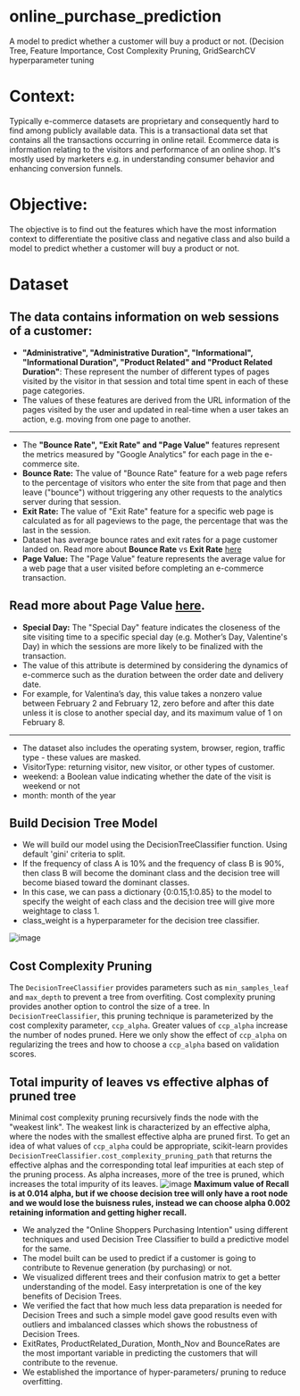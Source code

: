 # online_purchase_prediction
A model to predict whether a customer will buy a product or not. (Decision Tree, Feature Importance, Cost Complexity Pruning, GridSearchCV hyperparameter tuning

# Context:
Typically e-commerce datasets are proprietary and consequently hard to find among publicly available data.
This is a transactional data set that contains all the transactions occurring in online retail.
Ecommerce data is information relating to the visitors and performance of an online shop. It's mostly used by marketers e.g. in understanding consumer behavior and enhancing conversion funnels.

# Objective:
The objective is to find out the features which have the most information context to differentiate the positive class and negative class and also build a model to predict whether a customer will buy a product or not.

# Dataset
The data contains information on web sessions of a customer:
--------------------------------------
- **"Administrative", "Administrative Duration", "Informational", "Informational Duration", "Product Related" and "Product Related Duration"**: These represent the number of different types of pages visited by the visitor in that session and total time spent in each of these page categories.
- The values of these features are derived from the URL information of the pages visited by the user and updated in real-time when a user takes an action, e.g. moving from one page to another.
--------------------------------------
- The **"Bounce Rate", "Exit Rate" and "Page Value"** features represent the metrics measured by "Google Analytics" for each page in the e-commerce site.
- **Bounce Rate:** The value of "Bounce Rate" feature for a web page refers to the percentage of visitors who enter the site from that page and then leave ("bounce") without triggering any other requests to the analytics server during that session.
- **Exit Rate:** The value of "Exit Rate" feature for a specific web page is calculated as for all pageviews to the page, the percentage that was the last in the session.
- Dataset has average bounce rates and exit rates for a page customer landed on.
Read more about **Bounce Rate** vs **Exit Rate** [here](https://support.google.com/analytics/answer/2525491?hl=en&ref_topic=6156780)
- **Page Value:** The "Page Value" feature represents the average value for a web page that a user visited before completing an e-commerce transaction.

Read more about **Page Value** [here](https://support.google.com/analytics/answer/2695658?hl=en).
--------------------------------------
- **Special Day:** The "Special Day" feature indicates the closeness of the site visiting time to a specific special day (e.g. Mother’s Day, Valentine's Day) in which the sessions are more likely to be finalized with the transaction.
- The value of this attribute is determined by considering the dynamics of e-commerce such as the duration between the order date and delivery date.
- For example, for Valentina’s day, this value takes a nonzero value between February 2 and February 12, zero before and after this date unless it is close to another special day, and its maximum value of 1 on February 8.
--------------------------------------
- The dataset also includes the operating system, browser, region, traffic type - these values are masked.
- VisitorType: returning visitor, new visitor, or other types of customer. 
- weekend: a Boolean value indicating whether the date of the visit is weekend or not 
- month: month of the year

## Build Decision Tree Model
* We will build our model using the DecisionTreeClassifier function. Using default 'gini' criteria to split. 
* If the frequency of class A is 10% and the frequency of class B is 90%, then class B will become the dominant class and the decision tree will become biased toward the dominant classes.
* In this case, we can pass a dictionary {0:0.15,1:0.85} to the model to specify the weight of each class and the decision tree will give more weightage to class 1.
* class_weight is a hyperparameter for the decision tree classifier.

![image](https://user-images.githubusercontent.com/73122647/160281411-b6c5ed8d-159f-48cd-b887-e23a904aa012.png)

## Cost Complexity Pruning
The `DecisionTreeClassifier` provides parameters such as ``min_samples_leaf`` and ``max_depth`` to prevent a tree from overfiting. Cost complexity pruning provides another option to control the size of a tree. In `DecisionTreeClassifier`, this pruning technique is parameterized by the cost complexity parameter, ``ccp_alpha``. Greater values of ``ccp_alpha`` increase the number of nodes pruned. Here we only show the effect of ``ccp_alpha`` on regularizing the trees and how to choose a ``ccp_alpha`` based on validation scores.

Total impurity of leaves vs effective alphas of pruned tree
---------------------------------------------------------------
Minimal cost complexity pruning recursively finds the node with the "weakest link". The weakest link is characterized by an effective alpha, where the nodes with the smallest effective alpha are pruned first. To get an idea of what values of ``ccp_alpha`` could be appropriate, scikit-learn provides `DecisionTreeClassifier.cost_complexity_pruning_path` that returns the effective alphas and the corresponding total leaf impurities at each step of the pruning process. As alpha increases, more of the tree is pruned, which increases the total impurity of its leaves.
![image](https://user-images.githubusercontent.com/73122647/160281536-270243b9-b1ba-4812-90c1-6cc16a6a5507.png)
**Maximum value of Recall is at 0.014 alpha, but if we choose decision tree will only have a root node and we would lose the buisness rules, instead we can choose alpha 0.002 retaining information and getting higher recall.**

- We analyzed the "Online Shoppers Purchasing Intention" using different techniques and used Decision Tree Classifier to build a predictive model for the same.
- The model built can be used to predict if a customer is going to contribute to Revenue generation (by purchasing) or not.
- We visualized different trees and their confusion matrix to get a better understanding of the model. Easy interpretation is one of the key benefits of Decision Trees.
- We verified the fact that how much less data preparation is needed for Decision Trees and such a simple model gave good results even with outliers and imbalanced classes which shows the robustness of Decision Trees.
- ExitRates, ProductRelated_Duration, Month_Nov and BounceRates are the most important variable in predicting the customers that will contribute to the revenue. 
- We established the importance of hyper-parameters/ pruning to reduce overfitting.
